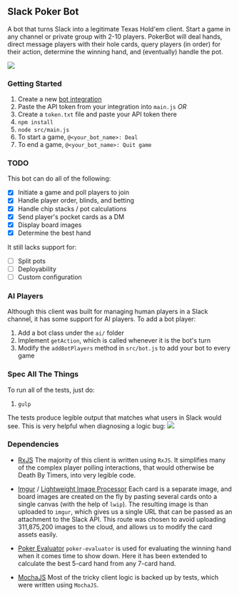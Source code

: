 ## Slack Poker Bot
A bot that turns Slack into a legitimate Texas Hold'em client. Start a game in any channel or private group with 2-10 players. PokerBot will deal hands, direct message players with their hole cards, query players (in order) for their action, determine the winning hand, and (eventually) handle the pot.

![](https://s3.amazonaws.com/f.cl.ly/items/1h0S1x0e2e0t2A1W180u/Image%202015-06-30%20at%2011.07.16%20AM.png)

### Getting Started
1. Create a new [bot integration](https://my.slack.com/services/new/bot)
1. Paste the API token from your integration into `main.js` _OR_
1. Create a `token.txt` file and paste your API token there
1. `npm install`
1. `node src/main.js`
1. To start a game, `@<your_bot_name>: Deal`
1. To end a game, `@<your_bot_name>: Quit game`

### TODO
This bot can do all of the following:
- [x] Initiate a game and poll players to join
- [x] Handle player order, blinds, and betting
- [x] Handle chip stacks / pot calculations
- [x] Send player's pocket cards as a DM
- [x] Display board images
- [x] Determine the best hand

It still lacks support for:
- [ ] Split pots
- [ ] Deployability
- [ ] Custom configuration

### AI Players
Although this client was built for managing human players in a Slack channel, it has some support for AI players. To add a bot player:

1. Add a bot class under the `ai/` folder
1. Implement `getAction`, which is called whenever it is the bot's turn
1. Modify the `addBotPlayers` method in `src/bot.js` to add your bot to every game

### Spec All The Things
To run all of the tests, just do:

1. `gulp`

The tests produce legible output that matches what users in Slack would see. This is very helpful when diagnosing a logic bug:
![](https://s3.amazonaws.com/f.cl.ly/items/2T2c472a3M390J2T2t3I/Image%202015-07-23%20at%202.26.12%20PM.png)

### Dependencies
* [RxJS](https://github.com/Reactive-Extensions/RxJS)
The majority of this client is written using `RxJS`. It simplifies many of the complex player polling interactions, that would otherwise be Death By Timers, into very legible code.

* [Imgur](https://github.com/kaimallea/node-imgur) / [Lightweight Image Processor](https://github.com/EyalAr/lwip)
Each card is a separate image, and board images are created on the fly by pasting several cards onto a single canvas (with the help of  `lwip`). The resulting image is than uploaded to `imgur`, which gives us a single URL that can be passed as an attachment to the Slack API. This route was chosen to avoid uploading 311,875,200 images to the cloud, and allows us to modify the card assets easily.

* [Poker Evaluator](https://github.com/chenosaurus/poker-evaluator)
`poker-evaluator` is used for evaluating the winning hand when it comes time to show down. Here it has been extended to calculate the best 5-card hand from any 7-card hand.

* [MochaJS](http://mochajs.org/)
Most of the tricky client logic is backed up by tests, which were written using `MochaJS`.
